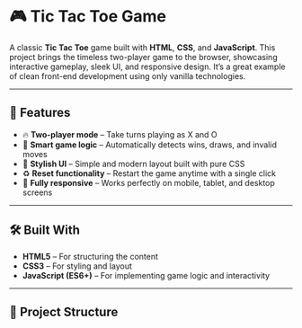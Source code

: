# 🎮 Tic Tac Toe Game

A classic **Tic Tac Toe** game built with **HTML**, **CSS**, and **JavaScript**. This project brings the timeless two-player game to the browser, showcasing interactive gameplay, sleek UI, and responsive design. It’s a great example of clean front-end development using only vanilla technologies.

---

## 🚀 Features

- 🔥 **Two-player mode** – Take turns playing as X and O
- 🧠 **Smart game logic** – Automatically detects wins, draws, and invalid moves
- 🎨 **Stylish UI** – Simple and modern layout built with pure CSS
- ♻️ **Reset functionality** – Restart the game anytime with a single click
- 📱 **Fully responsive** – Works perfectly on mobile, tablet, and desktop screens

---

## 🛠️ Built With

- **HTML5** – For structuring the content
- **CSS3** – For styling and layout
- **JavaScript (ES6+)** – For implementing game logic and interactivity

---

## 📁 Project Structure

